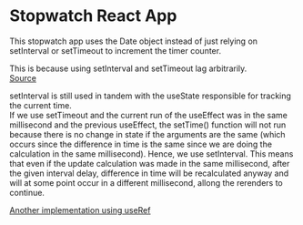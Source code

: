 # Stopwatch React App

This stopwatch app uses the Date object instead of just relying on setInterval or setTimeout to increment the timer counter. 

This is because using setInterval and setTimeout lag arbitrarily.   
[Source](https://stackoverflow.com/questions/29971898/how-to-create-an-accurate-timer-in-javascript)

setInterval is still used in tandem with the useState responsible for tracking the current time.   
If we use setTimeout and the current run of the useEffect was in the same millisecond and the previous useEffect, the setTime() function will not run because there is no change in state if the arguments are the same (which occurs since the difference in time is the same since we are doing the calculation in the same millisecond). Hence, we use setInterval. This means that even if the update calculation was made in the same millisecond, after the given interval delay, difference in time will be recalculated anyway and will at some point occur in a different millisecond, allong the rerenders to continue.   

[Another implementation using useRef](https://learnreact.design/posts/react-useref-by-example#example-2-stopwatch-clear-interval)
